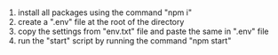 ###
1. install all packages using the command "npm i"
2. create a ".env" file at the root of the directory
3. copy the settings from "env.txt" file and paste the same in ".env" file
4. run the "start" script by running the command "npm start"
